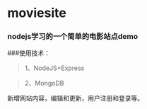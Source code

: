 # moviesite 
### nodejs学习的一个简单的电影站点demo

###使用技术：
>1、NodeJS+Express

>2、MongoDB

新增网站内容，编辑和更新，用户注册和登录等。

